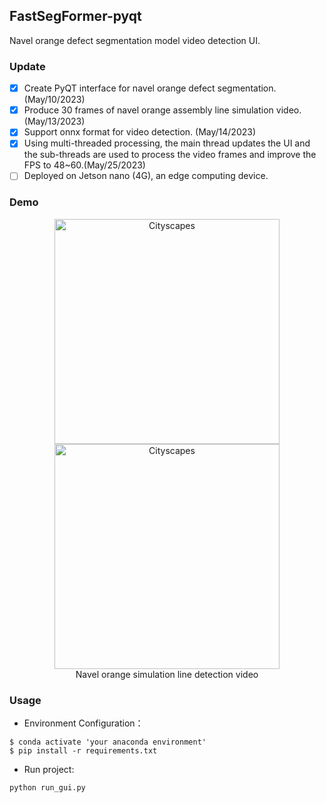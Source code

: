 ## FastSegFormer-pyqt

Navel orange defect segmentation model video detection UI.

### Update

- [x] Create PyQT interface for navel orange defect segmentation. (May/10/2023)
- [x] Produce 30 frames of navel orange assembly line simulation video. (May/13/2023)
- [x] Support onnx format for video detection. (May/14/2023)
- [x] Using multi-threaded processing, the main thread updates the UI and the sub-threads are used to process the video frames and improve the FPS to 48~60.(May/25/2023)
- [ ] Deployed on Jetson nano (4G), an edge computing device.

### Demo

<p align="center">
  <img src="Figs/orange_video.gif" alt="Cityscapes" width="360"/>
  <img src="Figs/orange_detection_video.gif" alt="Cityscapes" width="360"/></br>
  <span align="center">Navel orange simulation line detection video</span>
</p>


### Usage

* Environment Configuration：
```shell
$ conda activate 'your anaconda environment'
$ pip install -r requirements.txt 
```
* Run project:
```shell
python run_gui.py
```
